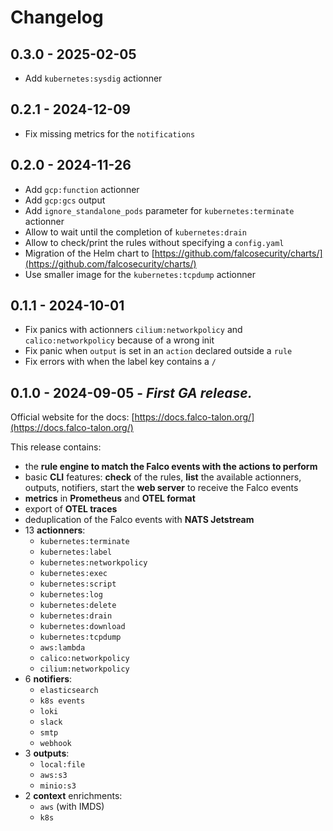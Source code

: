# Changelog

## 0.3.0 - 2025-02-05

- Add `kubernetes:sysdig` actionner

## 0.2.1 - 2024-12-09

- Fix missing metrics for the `notifications`

## 0.2.0 - 2024-11-26

- Add `gcp:function` actionner
- Add `gcp:gcs` output
- Add `ignore_standalone_pods` parameter for `kubernetes:terminate` actionner
- Allow to wait until the completion of `kubernetes:drain`
- Allow to check/print the rules without specifying a `config.yaml`
- Migration of the Helm chart to [https://github.com/falcosecurity/charts/](https://github.com/falcosecurity/charts/)
- Use smaller image for the `kubernetes:tcpdump` actionner

## 0.1.1 - 2024-10-01

- Fix panics with actionners `cilium:networkpolicy` and `calico:networkpolicy` because of a wrong init
- Fix panic when `output` is set in an `action` declared outside a `rule`
- Fix errors with when the label key contains a `/`

## 0.1.0 - 2024-09-05 - *First GA release.*

Official website for the docs: [https://docs.falco-talon.org/](https://docs.falco-talon.org/)

This release contains:
- the **rule engine to match the Falco events with the actions to perform**
- basic **CLI** features: **check** of the rules, **list** the available actionners, outputs, notifiers, start the **web server** to receive the Falco events
- **metrics** in **Prometheus** and **OTEL format**
- export of **OTEL traces**
- deduplication of the Falco events with **NATS Jetstream**
- 13 **actionners**:
  - `kubernetes:terminate`
  - `kubernetes:label`
  - `kubernetes:networkpolicy`
  - `kubernetes:exec`
  - `kubernetes:script`
  - `kubernetes:log`
  - `kubernetes:delete`
  - `kubernetes:drain`
  - `kubernetes:download`
  - `kubernetes:tcpdump`
  - `aws:lambda`
  - `calico:networkpolicy`
  - `cilium:networkpolicy`
- 6 **notifiers**:
  - `elasticsearch`
  - `k8s events`
  - `loki`
  - `slack`
  - `smtp`
  - `webhook`
- 3 **outputs**:
  - `local:file`
  - `aws:s3`
  - `minio:s3`
- 2 **context** enrichments:
  - `aws` (with IMDS)
  - `k8s`
